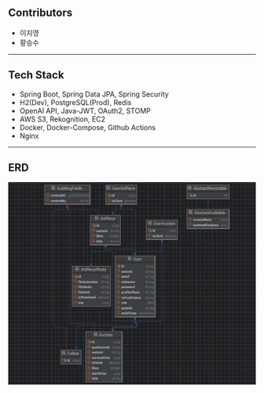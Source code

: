 ## Contributors
- 이지영
- 황승수

<hr/>

## Tech Stack
- Spring Boot, Spring Data JPA, Spring Security
- H2(Dev), PostgreSQL(Prod), Redis
- OpenAI API, Java-JWT, OAuth2, STOMP
- AWS S3, Rekognition, EC2 
- Docker, Docker-Compose, Github Actions
- Nginx

<hr/>

## ERD
![](document/artfolio_erd.png)